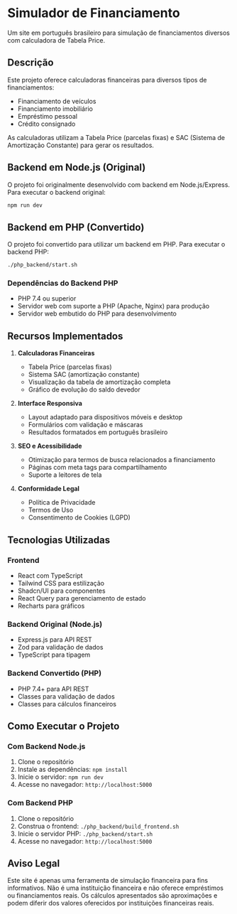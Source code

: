 # Simulador de Financiamento

Um site em português brasileiro para simulação de financiamentos diversos com calculadora de Tabela Price.

## Descrição

Este projeto oferece calculadoras financeiras para diversos tipos de financiamentos:
- Financiamento de veículos
- Financiamento imobiliário
- Empréstimo pessoal
- Crédito consignado

As calculadoras utilizam a Tabela Price (parcelas fixas) e SAC (Sistema de Amortização Constante) para gerar os resultados.

## Backend em Node.js (Original)

O projeto foi originalmente desenvolvido com backend em Node.js/Express. Para executar o backend original:

```bash
npm run dev
```

## Backend em PHP (Convertido)

O projeto foi convertido para utilizar um backend em PHP. Para executar o backend PHP:

```bash
./php_backend/start.sh
```

### Dependências do Backend PHP
- PHP 7.4 ou superior
- Servidor web com suporte a PHP (Apache, Nginx) para produção
- Servidor web embutido do PHP para desenvolvimento

## Recursos Implementados

1. **Calculadoras Financeiras**
   - Tabela Price (parcelas fixas)
   - Sistema SAC (amortização constante)
   - Visualização da tabela de amortização completa
   - Gráfico de evolução do saldo devedor

2. **Interface Responsiva**
   - Layout adaptado para dispositivos móveis e desktop
   - Formulários com validação e máscaras
   - Resultados formatados em português brasileiro

3. **SEO e Acessibilidade**
   - Otimização para termos de busca relacionados a financiamento
   - Páginas com meta tags para compartilhamento
   - Suporte a leitores de tela

4. **Conformidade Legal**
   - Política de Privacidade
   - Termos de Uso
   - Consentimento de Cookies (LGPD)

## Tecnologias Utilizadas

### Frontend
- React com TypeScript
- Tailwind CSS para estilização
- Shadcn/UI para componentes
- React Query para gerenciamento de estado
- Recharts para gráficos

### Backend Original (Node.js)
- Express.js para API REST
- Zod para validação de dados
- TypeScript para tipagem

### Backend Convertido (PHP)
- PHP 7.4+ para API REST
- Classes para validação de dados
- Classes para cálculos financeiros

## Como Executar o Projeto

### Com Backend Node.js
1. Clone o repositório
2. Instale as dependências: `npm install`
3. Inicie o servidor: `npm run dev`
4. Acesse no navegador: `http://localhost:5000`

### Com Backend PHP
1. Clone o repositório
2. Construa o frontend: `./php_backend/build_frontend.sh`
3. Inicie o servidor PHP: `./php_backend/start.sh`
4. Acesse no navegador: `http://localhost:5000`

## Aviso Legal

Este site é apenas uma ferramenta de simulação financeira para fins informativos. Não é uma instituição financeira e não oferece empréstimos ou financiamentos reais. Os cálculos apresentados são aproximações e podem diferir dos valores oferecidos por instituições financeiras reais.